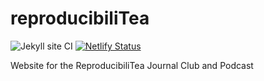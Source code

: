 # reproducibiliTea

![Jekyll site CI](https://github.com/mjaquiery/reproducibiliTea/workflows/Jekyll%20site%20CI/badge.svg)
[![Netlify Status](https://api.netlify.com/api/v1/badges/7cff052d-97ff-42ac-b2d8-f4ee29cb10d7/deploy-status)](https://app.netlify.com/sites/rpt-org/deploys)

Website for the ReproducibiliTea Journal Club and Podcast
